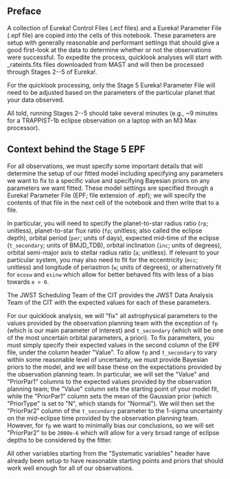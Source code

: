 
## Preface

A collection of Eureka! Control Files (.ecf files) and a Eureka! Parameter File (.epf file) are copied into the cells of this notebook. These parameters are setup with generally reasonable and performant settings that should give a good first-look at the data to determine whether or not the observations were successful. To expedite the process, quicklook analyses will start with _rateints.fits files downloaded from MAST and will then be processed through Stages 2--5 of Eureka!.

For the quicklook processing, only the Stage 5 Eureka! Parameter File will need to be adjusted based on the parameters of the particular planet that your data observed.

All told, running Stages 2--5 should take several minutes (e.g., ~9 minutes for a TRAPPIST-1b eclipse observation on a laptop with an M3 Max processor).

## Context behind the Stage 5 EPF

For all observations, we must specify some important details that will determine the setup of our fitted model including specifying any parameters we want to fix to a specific value and specifying Bayesian priors on any parameters we want fitted. These model settings are specified through a Eureka! Parameter File (EPF; file extension of .epf); we will specify the contents of that file in the next cell of the notebook and then write that to a file.

In particular, you will need to specify the planet-to-star radius ratio (`rp`; unitless), planet-to-star flux ratio (`fp`; unitless; also called the eclipse depth), orbital period (`per`; units of days), expected mid-time of the eclipse (`t_secondary`; units of BMJD_TDB), orbital inclination (`inc`; units of degrees), orbital semi-major axis to stellar radius ratio (`a`; unitless). If relevant to your particular system, you may also need to fit for the eccentricity (`ecc`; unitless) and longitude of periastron (`w`; units of degrees), or alternatively fit for `ecosw` and `esinw` which allow for better behaved fits with less of a bias towards `e > 0`.

The JWST Scheduling Team of the CIT provides the JWST Data Analysis Team of the CIT with the expected values for each of these parameters.

For our quicklook analysis, we will "fix" all astrophysical parameters to the values provided by the observation planning team with the exception of `fp` (which is our main parameter of interest) and `t_secondary` (which will be one of the most uncertain orbital parameters, a priori). To fix parameters, you must simply specify their expected values in the second column of the EPF file, under the column header "Value". To allow `fp` and `t_secondary` to vary within some reasonable level of uncertainty, we must provide Bayesian priors to the model, and we will base these on the expectations provided by the observation planning team. In particular, we will set the "Value" and "PriorPar1" columns to the expected values provided by the observation planning team; the "Value" column sets the starting point of your model fit, while the "PriorPar1" column sets the mean of the Gaussian prior (which "PriorType" is set to "N", which stands for "Normal"). We will then set the "PriorPar2" column of the `t_secondary` parameter to the 1-sigma uncertainty on the mid-eclipse time provided by the observation planning team. However, for `fp` we want to minimally bias our conclusions, so we will set "PriorPar2" to be `2000e-6` which will allow for a very broad range of eclipse depths to be considered by the fitter.

All other variables starting from the "Systematic variables" header have already been setup to have reasonable starting points and priors that should work well enough for all of our observations.